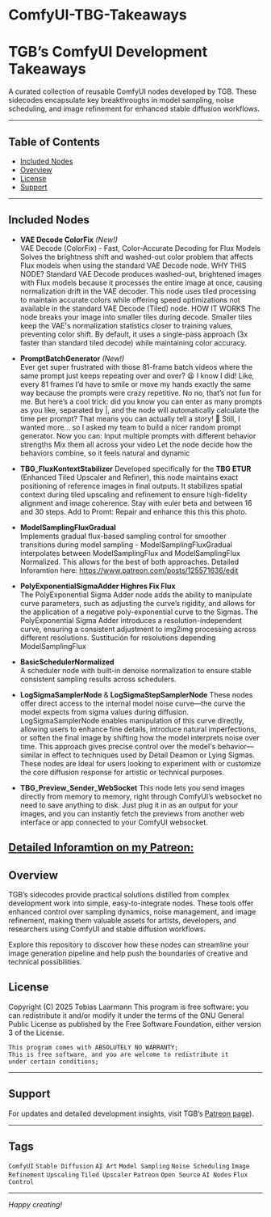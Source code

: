 # ComfyUI-TBG-Takeaways
# TGB’s ComfyUI Development Takeaways

A curated collection of reusable ComfyUI nodes developed by TGB. These sidecodes encapsulate key breakthroughs in model sampling, noise scheduling, and image refinement for enhanced stable diffusion workflows.

---

## Table of Contents

- [Included Nodes](#included-nodes)  
- [Overview](#overview)  
- [License](#license)  
- [Support](#support)  

---

## Included Nodes
- **VAE Decode ColorFix** *(New!)*  
  VAE Decode (ColorFix) - Fast, Color-Accurate Decoding for Flux Models
Solves the brightness shift and washed-out color problem that affects Flux models 
when using the standard VAE Decode node.
WHY THIS NODE?
Standard VAE Decode produces washed-out, brightened images with Flux models because 
it processes the entire image at once, causing normalization drift in the VAE decoder. 
This node uses tiled processing to maintain accurate colors while offering speed 
optimizations not available in the standard VAE Decode (Tiled) node.
HOW IT WORKS
The node breaks your image into smaller tiles during decode. Smaller tiles keep the 
VAE's normalization statistics closer to training values, preventing color shift. 
By default, it uses a single-pass approach (3x faster than standard tiled decode) 
while maintaining color accuracy.

- **PromptBatchGenerator** *(New!)*  
  Ever get super frustrated with those 81-frame batch videos where the same prompt just keeps repeating over and over? 😫 I know I did! Like, every 81 frames I’d have to smile or move my hands exactly the same way because the prompts were crazy repetitive. No no, that’s not fun for me.
But here’s a cool trick: did you know you can enter as many prompts as you like, separated by |, and the node will automatically calculate the time per prompt? That means you can actually tell a story! 🎉
Still, I wanted more… so I asked my team to build a nicer random prompt generator. Now you can:
Input multiple prompts with different behavior strengths
Mix them all across your video
Let the node decide how the behaviors combine, so it feels natural and dynamic

- **TBG_FluxKontextStabilizer** 
  Developed specifically for the **TBG ETUR** (Enhanced Tiled Upscaler and Refiner), this node maintains exact positioning of reference images in final outputs. It stabilizes spatial context during tiled upscaling and refinement to ensure high-fidelity alignment and image coherence. Stay with euler beta and between 16 and 30 steps. Add to Promt: Repair and enhance this this this photo.

- **ModelSamplingFluxGradual**  
  Implements gradual flux-based sampling control for smoother transitions during model sampling - ModelSamplingFluxGradual interpolates between ModelSamplingFlux and ModelSamplingFlux Normalized. This allows for the best of both approaches.
Detailed Inforamtion here: https://www.patreon.com/posts/125571636/edit

- **PolyExponentialSigmaAdder  Highres Fix Flux**  
  The PolyExponential Sigma Adder node adds the ability to manipulate curve parameters, such as adjusting the curve’s rigidity, and allows for the application of a negative poly-exponential curve to the Sigmas.
The PolyExponential Sigma Adder introduces a resolution-independent curve, ensuring a consistent adjustment to img2img processing across different resolutions. Sustitución for resolutions depending ModelSamplingFlux

- **BasicSchedulerNormalized**  
  A scheduler node with built-in denoise  normalization to ensure stable consistent sampling results across schedulers.

- **LogSigmaSamplerNode** & **LogSigmaStepSamplerNode**
  These nodes offer direct access to the internal model noise curve—the curve the model expects from sigma values during diffusion.
  LogSigmaSamplerNode enables manipulation of this curve directly, allowing users to enhance fine details, introduce natural imperfections, or soften the final image by shifting how the model interprets noise over time.
  This approach gives precise control over the model's behavior—similar in effect to techniques used by Detail Deamon or Lying Sigmas.
  These nodes are ideal for users looking to experiment with or customize the core diffusion response for artistic or technical purposes.
  
- **TBG_Preview_Sender_WebSocket**
  This node lets you send images directly from memory to memory, right through ComfyUI’s websocket no need to save anything to disk. Just plug it in as an output for your images, and you can instantly fetch the previews      from another web interface or app connected to your ComfyUI websocket.
  
[Detailed Inforamtion on my Patreon: ](https://www.patreon.com/c/TB_LAAR)
---

## Overview

TGB’s sidecodes provide practical solutions distilled from complex development work into simple, easy-to-integrate nodes. These tools offer enhanced control over sampling dynamics, noise management, and image refinement, making them valuable assets for artists, developers, and researchers using ComfyUI and stable diffusion workflows.

Explore this repository to discover how these nodes can streamline your image generation pipeline and help push the boundaries of creative and technical possibilities.

## License

Copyright (C) 2025  Tobias Laarmann
    This program is free software: you can redistribute it and/or modify
    it under the terms of the GNU General Public License as published by
    the Free Software Foundation, either version 3 of the License.

    This program comes with ABSOLUTELY NO WARRANTY; 
    This is free software, and you are welcome to redistribute it
    under certain conditions;

---

## Support

For updates and detailed development insights, visit TGB’s [Patreon page](https://www.patreon.com/c/TB_LAAR)).

---

## Tags

`ComfyUI` `Stable Diffusion` `AI Art` `Model Sampling` `Noise Scheduling` `Image Refinement` `Upscaling` `Tiled Upscaler` `Patreon` `Open Source` `AI Nodes` `Flux Control`

---

*Happy creating!*

